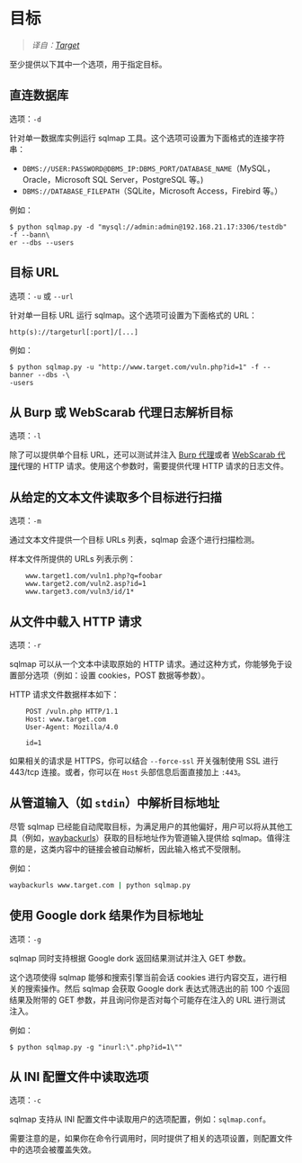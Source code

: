 # 目标

> *译自：[Target](https://github.com/sqlmapproject/sqlmap/wiki/Usage#target)*

至少提供以下其中一个选项，用于指定目标。

## 直连数据库

选项：`-d`

针对单一数据库实例运行 sqlmap 工具。这个选项可设置为下面格式的连接字符串：

* `DBMS://USER:PASSWORD@DBMS_IP:DBMS_PORT/DATABASE_NAME`（MySQL，Oracle，Microsoft SQL Server，PostgreSQL 等。)
* `DBMS://DATABASE_FILEPATH`（SQLite，Microsoft Access，Firebird 等。）

例如：

```shell
$ python sqlmap.py -d "mysql://admin:admin@192.168.21.17:3306/testdb" -f --bann\
er --dbs --users
```

## 目标 URL

选项：`-u` 或 `--url`

针对单一目标 URL 运行 sqlmap。这个选项可设置为下面格式的 URL：

`http(s)://targeturl[:port]/[...]`

例如：

```shell
$ python sqlmap.py -u "http://www.target.com/vuln.php?id=1" -f --banner --dbs -\
-users
```

## 从 Burp 或 WebScarab 代理日志解析目标

选项：`-l`

除了可以提供单个目标 URL，还可以测试并注入 [Burp 代理](http://portswigger.net/suite/)或者 [WebScarab 代理](http://www.owasp.org/index.php/Category:OWASP_WebScarab_Project)代理的 HTTP 请求。使用这个参数时，需要提供代理 HTTP 请求的日志文件。

## 从给定的文本文件读取多个目标进行扫描

选项：`-m`

通过文本文件提供一个目标 URLs 列表，sqlmap 会逐个进行扫描检测。

样本文件所提供的 URLs 列表示例：

```text
    www.target1.com/vuln1.php?q=foobar
    www.target2.com/vuln2.asp?id=1
    www.target3.com/vuln3/id/1*
```

## 从文件中载入 HTTP 请求

选项：`-r`

sqlmap 可以从一个文本中读取原始的 HTTP 请求。通过这种方式，你能够免于设置部分选项（例如：设置 cookies，POST 数据等参数）。

HTTP 请求文件数据样本如下：

```text
    POST /vuln.php HTTP/1.1
    Host: www.target.com
    User-Agent: Mozilla/4.0

    id=1
```

如果相关的请求是 HTTPS，你可以结合 `--force-ssl` 开关强制使用 SSL 进行 443/tcp 连接。或者，你可以在 `Host` 头部信息后面直接加上 `:443`。  

## 从管道输入（如 `stdin`）中解析目标地址

尽管 sqlmap 已经能自动爬取目标，为满足用户的其他偏好，用户可以将从其他工具（例如，[waybackurls](https://github.com/tomnomnom/waybackurls)）获取的目标地址作为管道输入提供给 sqlmap。值得注意的是，这类内容中的链接会被自动解析，因此输入格式不受限制。

例如：

```sh
waybackurls www.target.com | python sqlmap.py
```

## 使用 Google dork 结果作为目标地址

选项：`-g`

sqlmap 同时支持根据 Google dork 返回结果测试并注入 GET 参数。

这个选项使得 sqlmap 能够和搜索引擎当前会话 cookies 进行内容交互，进行相关的搜索操作。然后 sqlmap 会获取 Google dork 表达式筛选出的前 100 个返回结果及附带的 GET 参数，并且询问你是否对每个可能存在注入的 URL 进行测试注入。

例如：

```shell
$ python sqlmap.py -g "inurl:\".php?id=1\""
```

## 从 INI 配置文件中读取选项

选项：`-c`

sqlmap 支持从 INI 配置文件中读取用户的选项配置，例如：`sqlmap.conf`。

需要注意的是，如果你在命令行调用时，同时提供了相关的选项设置，则配置文件中的选项会被覆盖失效。
